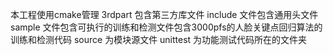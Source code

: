 本工程使用cmake管理
3rdpart 包含第三方库文件
include 文件包含通用头文件
sample 文件包含可执行的训练和检测文件包含3000pfs的人脸关键点回归算法的训练和检测代码
source 为模块源文件
unittest 为功能测试代码所在的文件夹 
